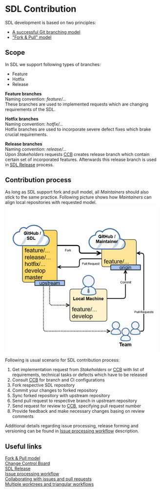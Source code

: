 # **SDL Contribution**
SDL development is based on two principles:<br>
- [A successful Git branching model][GitFlowModel]
- ["Fork & Pull" model][ForkAndPull]

## **Scope**
In SDL we support following types of branches:<br>
- Feature
- Hotfix
- Release

**Feature branches**<br>
Naming convention: *feature/...*<br>
These branches are used to implemented requests which are changing requirements of the SDL.

**Hotfix branches**<br>
Naming convention: *hotfix/...*<br>
Hotfix branches are used to incorporate severe defect fixes which brake crucial requirements.

**Release branches**<br>
Naming convention: *release/...*<br>
Upon *Stakeholders* requests [CCB][CCB-LINK] creates release branch which contain certain set of incorporated features.
Afterwards this release branch is used in [SDL Release][SDL-REL-LINK] process.

## **Contribution process**
As long as SDL support fork and pull model, all *Maintainers* should also stick to the same practice. Following picture shows how *Maintainers* can align local repositories with requested model.<br>
![Fork & pull](assets/fork-pull-model.png "Fork & pull model")<br>

Following is usual scenario for SDL contribution process:
1. Get implementation request from *Stakeholders* or [CCB][CCB-LINK] with list of requirements, technical tasks or defects which have to be released
2. Consult [CCB][CCB-LINK] for branch and CI configurations
3. Fork respective SDL repository
4. Commit your changes to forked repository
5. Sync forked repository with upstream repository
6. Send pull request to respective branch in upstream repository
7. Send request for review to [CCB][CCB-LINK], specifying pull request number
8. Provide feedback and make necessary changes basing on review comments

Additional details regarding issue processing, release forming and versioning can be found in [Issue processing workflow][SDL-ISSUE-PROCESSING] description.

## **Useful links**
[Fork & Pull model][ForkAndPull]<br>
[Change Control Board][CCB-LINK]<br>
[SDL Release][SDL-REL-LINK]<br>
[Issue processing workflow][SDL-ISSUE-PROCESSING]<br>
[Collaborating with issues and pull requests][GH-COL-LINK]<br>
[Multiple worktrees and triangular workflows][GitMultiTri]<br>

[SDL-ISSUE-PROCESSING]:https://github.com/mghiumiusliu/sdl_core_guides/blob/lifecycle/docs/Lifecycle/IssueProcessingWorkflow.md "Issue Processing Workflow"
[ForkAndPull]: https://help.github.com/articles/fork-a-repo/ "Fork & Pull model"
[CCB-LINK]: ChangeControlBoard.md "Change Control Board"
[SDL-REL-LINK]: SDLRelease.md "SDL Release"
[GH-COL-LINK]: https://help.github.com/categories/collaborating-with-issues-and-pull-requests/ "Collaborating with issues and pull requests"
[GitFlowModel]: http://nvie.com/posts/a-successful-git-branching-model/ "A successful Git branching model"
[GitMultiTri]: https://github.com/blog/2042-git-2-5-including-multiple-worktrees-and-triangular-workflows "Multiple worktrees and triangular workflows"
